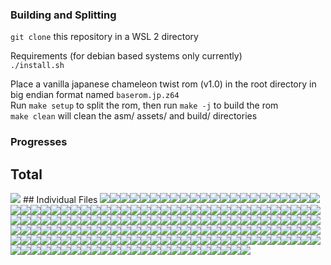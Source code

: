 ### Building and Splitting

`git clone` this repository in a WSL 2 directory<br/>

Requirements (for debian based systems only currently)<br/>
`./install.sh`<br/>



Place a vanilla japanese chameleon twist rom (v1.0) in the root directory in big endian format named `baserom.jp.z64`<br/>
Run `make setup` to split the rom, then run `make -j` to build the rom<br/>
`make clean` will clean the asm/ assets/ and build/ directories<br/>

### Progresses
## Total
<img src ="https://img.shields.io/endpoint?url=https://raw.githubusercontent.com/Rainchus/chameleonTwistv1.0-JP/master/decompAsset/percentBadges/Total.json&style=plastic"/>
## Individual Files
<img src ="https://img.shields.io/endpoint?url=https://raw.githubusercontent.com/Rainchus/chameleonTwistv1.0-JP/master/decompAsset/percentBadges/virtualtophysical.json&style=plastic"/><img src ="https://img.shields.io/endpoint?url=https://raw.githubusercontent.com/Rainchus/chameleonTwistv1.0-JP/master/decompAsset/percentBadges/vigetcurrcontext.json&style=plastic"/><img src ="https://img.shields.io/endpoint?url=https://raw.githubusercontent.com/Rainchus/chameleonTwistv1.0-JP/master/decompAsset/percentBadges/visetyscale.json&style=plastic"/><img src ="https://img.shields.io/endpoint?url=https://raw.githubusercontent.com/Rainchus/chameleonTwistv1.0-JP/master/decompAsset/percentBadges/seqpstop.json&style=plastic"/><img src ="https://img.shields.io/endpoint?url=https://raw.githubusercontent.com/Rainchus/chameleonTwistv1.0-JP/master/decompAsset/percentBadges/seqpgetstate.json&style=plastic"/><img src ="https://img.shields.io/endpoint?url=https://raw.githubusercontent.com/Rainchus/chameleonTwistv1.0-JP/master/decompAsset/percentBadges/seqpplay.json&style=plastic"/><img src ="https://img.shields.io/endpoint?url=https://raw.githubusercontent.com/Rainchus/chameleonTwistv1.0-JP/master/decompAsset/percentBadges/bnkf.json&style=plastic"/><img src ="https://img.shields.io/endpoint?url=https://raw.githubusercontent.com/Rainchus/chameleonTwistv1.0-JP/master/decompAsset/percentBadges/syncprintf.json&style=plastic"/><img src ="https://img.shields.io/endpoint?url=https://raw.githubusercontent.com/Rainchus/chameleonTwistv1.0-JP/master/decompAsset/percentBadges/sndpplayer.json&style=plastic"/><img src ="https://img.shields.io/endpoint?url=https://raw.githubusercontent.com/Rainchus/chameleonTwistv1.0-JP/master/decompAsset/percentBadges/84E0.json&style=plastic"/><img src ="https://img.shields.io/endpoint?url=https://raw.githubusercontent.com/Rainchus/chameleonTwistv1.0-JP/master/decompAsset/percentBadges/A3D00.json&style=plastic"/><img src ="https://img.shields.io/endpoint?url=https://raw.githubusercontent.com/Rainchus/chameleonTwistv1.0-JP/master/decompAsset/percentBadges/xldtob.json&style=plastic"/><img src ="https://img.shields.io/endpoint?url=https://raw.githubusercontent.com/Rainchus/chameleonTwistv1.0-JP/master/decompAsset/percentBadges/csplayer.json&style=plastic"/><img src ="https://img.shields.io/endpoint?url=https://raw.githubusercontent.com/Rainchus/chameleonTwistv1.0-JP/master/decompAsset/percentBadges/synthesizer.json&style=plastic"/><img src ="https://img.shields.io/endpoint?url=https://raw.githubusercontent.com/Rainchus/chameleonTwistv1.0-JP/master/decompAsset/percentBadges/1050.json&style=plastic"/><img src ="https://img.shields.io/endpoint?url=https://raw.githubusercontent.com/Rainchus/chameleonTwistv1.0-JP/master/decompAsset/percentBadges/30FB0.json&style=plastic"/><img src ="https://img.shields.io/endpoint?url=https://raw.githubusercontent.com/Rainchus/chameleonTwistv1.0-JP/master/decompAsset/percentBadges/seqplayer.json&style=plastic"/><img src ="https://img.shields.io/endpoint?url=https://raw.githubusercontent.com/Rainchus/chameleonTwistv1.0-JP/master/decompAsset/percentBadges/seq.json&style=plastic"/><img src ="https://img.shields.io/endpoint?url=https://raw.githubusercontent.com/Rainchus/chameleonTwistv1.0-JP/master/decompAsset/percentBadges/cspgettempo.json&style=plastic"/><img src ="https://img.shields.io/endpoint?url=https://raw.githubusercontent.com/Rainchus/chameleonTwistv1.0-JP/master/decompAsset/percentBadges/29DF0.json&style=plastic"/><img src ="https://img.shields.io/endpoint?url=https://raw.githubusercontent.com/Rainchus/chameleonTwistv1.0-JP/master/decompAsset/percentBadges/2C3B0.json&style=plastic"/><img src ="https://img.shields.io/endpoint?url=https://raw.githubusercontent.com/Rainchus/chameleonTwistv1.0-JP/master/decompAsset/percentBadges/5FF30.json&style=plastic"/><img src ="https://img.shields.io/endpoint?url=https://raw.githubusercontent.com/Rainchus/chameleonTwistv1.0-JP/master/decompAsset/percentBadges/seteventmesg.json&style=plastic"/><img src ="https://img.shields.io/endpoint?url=https://raw.githubusercontent.com/Rainchus/chameleonTwistv1.0-JP/master/decompAsset/percentBadges/jammesg.json&style=plastic"/><img src ="https://img.shields.io/endpoint?url=https://raw.githubusercontent.com/Rainchus/chameleonTwistv1.0-JP/master/decompAsset/percentBadges/invaldcache.json&style=plastic"/><img src ="https://img.shields.io/endpoint?url=https://raw.githubusercontent.com/Rainchus/chameleonTwistv1.0-JP/master/decompAsset/percentBadges/resetglobalintmask.json&style=plastic"/><img src ="https://img.shields.io/endpoint?url=https://raw.githubusercontent.com/Rainchus/chameleonTwistv1.0-JP/master/decompAsset/percentBadges/recvmesg.json&style=plastic"/><img src ="https://img.shields.io/endpoint?url=https://raw.githubusercontent.com/Rainchus/chameleonTwistv1.0-JP/master/decompAsset/percentBadges/sendmesg.json&style=plastic"/><img src ="https://img.shields.io/endpoint?url=https://raw.githubusercontent.com/Rainchus/chameleonTwistv1.0-JP/master/decompAsset/percentBadges/setsr.json&style=plastic"/><img src ="https://img.shields.io/endpoint?url=https://raw.githubusercontent.com/Rainchus/chameleonTwistv1.0-JP/master/decompAsset/percentBadges/timerintr.json&style=plastic"/><img src ="https://img.shields.io/endpoint?url=https://raw.githubusercontent.com/Rainchus/chameleonTwistv1.0-JP/master/decompAsset/percentBadges/setcompare.json&style=plastic"/><img src ="https://img.shields.io/endpoint?url=https://raw.githubusercontent.com/Rainchus/chameleonTwistv1.0-JP/master/decompAsset/percentBadges/writebackdcacheall.json&style=plastic"/><img src ="https://img.shields.io/endpoint?url=https://raw.githubusercontent.com/Rainchus/chameleonTwistv1.0-JP/master/decompAsset/percentBadges/thread.json&style=plastic"/><img src ="https://img.shields.io/endpoint?url=https://raw.githubusercontent.com/Rainchus/chameleonTwistv1.0-JP/master/decompAsset/percentBadges/invalicache.json&style=plastic"/><img src ="https://img.shields.io/endpoint?url=https://raw.githubusercontent.com/Rainchus/chameleonTwistv1.0-JP/master/decompAsset/percentBadges/getsr.json&style=plastic"/><img src ="https://img.shields.io/endpoint?url=https://raw.githubusercontent.com/Rainchus/chameleonTwistv1.0-JP/master/decompAsset/percentBadges/createmesgqueue.json&style=plastic"/><img src ="https://img.shields.io/endpoint?url=https://raw.githubusercontent.com/Rainchus/chameleonTwistv1.0-JP/master/decompAsset/percentBadges/initialize.json&style=plastic"/><img src ="https://img.shields.io/endpoint?url=https://raw.githubusercontent.com/Rainchus/chameleonTwistv1.0-JP/master/decompAsset/percentBadges/sethwinterrupt.json&style=plastic"/><img src ="https://img.shields.io/endpoint?url=https://raw.githubusercontent.com/Rainchus/chameleonTwistv1.0-JP/master/decompAsset/percentBadges/exceptasm.json&style=plastic"/><img src ="https://img.shields.io/endpoint?url=https://raw.githubusercontent.com/Rainchus/chameleonTwistv1.0-JP/master/decompAsset/percentBadges/getcount.json&style=plastic"/><img src ="https://img.shields.io/endpoint?url=https://raw.githubusercontent.com/Rainchus/chameleonTwistv1.0-JP/master/decompAsset/percentBadges/setintmask.json&style=plastic"/><img src ="https://img.shields.io/endpoint?url=https://raw.githubusercontent.com/Rainchus/chameleonTwistv1.0-JP/master/decompAsset/percentBadges/setfpccsr.json&style=plastic"/><img src ="https://img.shields.io/endpoint?url=https://raw.githubusercontent.com/Rainchus/chameleonTwistv1.0-JP/master/decompAsset/percentBadges/getthreadpri.json&style=plastic"/><img src ="https://img.shields.io/endpoint?url=https://raw.githubusercontent.com/Rainchus/chameleonTwistv1.0-JP/master/decompAsset/percentBadges/interrupt.json&style=plastic"/><img src ="https://img.shields.io/endpoint?url=https://raw.githubusercontent.com/Rainchus/chameleonTwistv1.0-JP/master/decompAsset/percentBadges/writebackdcache.json&style=plastic"/><img src ="https://img.shields.io/endpoint?url=https://raw.githubusercontent.com/Rainchus/chameleonTwistv1.0-JP/master/decompAsset/percentBadges/yieldthread.json&style=plastic"/><img src ="https://img.shields.io/endpoint?url=https://raw.githubusercontent.com/Rainchus/chameleonTwistv1.0-JP/master/decompAsset/percentBadges/createthread.json&style=plastic"/><img src ="https://img.shields.io/endpoint?url=https://raw.githubusercontent.com/Rainchus/chameleonTwistv1.0-JP/master/decompAsset/percentBadges/setthreadpri.json&style=plastic"/><img src ="https://img.shields.io/endpoint?url=https://raw.githubusercontent.com/Rainchus/chameleonTwistv1.0-JP/master/decompAsset/percentBadges/settimer.json&style=plastic"/><img src ="https://img.shields.io/endpoint?url=https://raw.githubusercontent.com/Rainchus/chameleonTwistv1.0-JP/master/decompAsset/percentBadges/gettime.json&style=plastic"/><img src ="https://img.shields.io/endpoint?url=https://raw.githubusercontent.com/Rainchus/chameleonTwistv1.0-JP/master/decompAsset/percentBadges/startthread.json&style=plastic"/><img src ="https://img.shields.io/endpoint?url=https://raw.githubusercontent.com/Rainchus/chameleonTwistv1.0-JP/master/decompAsset/percentBadges/probetlb.json&style=plastic"/><img src ="https://img.shields.io/endpoint?url=https://raw.githubusercontent.com/Rainchus/chameleonTwistv1.0-JP/master/decompAsset/percentBadges/destroythread.json&style=plastic"/><img src ="https://img.shields.io/endpoint?url=https://raw.githubusercontent.com/Rainchus/chameleonTwistv1.0-JP/master/decompAsset/percentBadges/sptaskyielded.json&style=plastic"/><img src ="https://img.shields.io/endpoint?url=https://raw.githubusercontent.com/Rainchus/chameleonTwistv1.0-JP/master/decompAsset/percentBadges/pigetcmdq.json&style=plastic"/><img src ="https://img.shields.io/endpoint?url=https://raw.githubusercontent.com/Rainchus/chameleonTwistv1.0-JP/master/decompAsset/percentBadges/siacs.json&style=plastic"/><img src ="https://img.shields.io/endpoint?url=https://raw.githubusercontent.com/Rainchus/chameleonTwistv1.0-JP/master/decompAsset/percentBadges/si.json&style=plastic"/><img src ="https://img.shields.io/endpoint?url=https://raw.githubusercontent.com/Rainchus/chameleonTwistv1.0-JP/master/decompAsset/percentBadges/viblack.json&style=plastic"/><img src ="https://img.shields.io/endpoint?url=https://raw.githubusercontent.com/Rainchus/chameleonTwistv1.0-JP/master/decompAsset/percentBadges/spsetpc.json&style=plastic"/><img src ="https://img.shields.io/endpoint?url=https://raw.githubusercontent.com/Rainchus/chameleonTwistv1.0-JP/master/decompAsset/percentBadges/epirawwrite.json&style=plastic"/><img src ="https://img.shields.io/endpoint?url=https://raw.githubusercontent.com/Rainchus/chameleonTwistv1.0-JP/master/decompAsset/percentBadges/visetevent.json&style=plastic"/><img src ="https://img.shields.io/endpoint?url=https://raw.githubusercontent.com/Rainchus/chameleonTwistv1.0-JP/master/decompAsset/percentBadges/contreaddata.json&style=plastic"/><img src ="https://img.shields.io/endpoint?url=https://raw.githubusercontent.com/Rainchus/chameleonTwistv1.0-JP/master/decompAsset/percentBadges/sptaskyield.json&style=plastic"/><img src ="https://img.shields.io/endpoint?url=https://raw.githubusercontent.com/Rainchus/chameleonTwistv1.0-JP/master/decompAsset/percentBadges/motor.json&style=plastic"/><img src ="https://img.shields.io/endpoint?url=https://raw.githubusercontent.com/Rainchus/chameleonTwistv1.0-JP/master/decompAsset/percentBadges/pfschecker.json&style=plastic"/><img src ="https://img.shields.io/endpoint?url=https://raw.githubusercontent.com/Rainchus/chameleonTwistv1.0-JP/master/decompAsset/percentBadges/pfsisplug.json&style=plastic"/><img src ="https://img.shields.io/endpoint?url=https://raw.githubusercontent.com/Rainchus/chameleonTwistv1.0-JP/master/decompAsset/percentBadges/viswapcontext.json&style=plastic"/><img src ="https://img.shields.io/endpoint?url=https://raw.githubusercontent.com/Rainchus/chameleonTwistv1.0-JP/master/decompAsset/percentBadges/pirawread.json&style=plastic"/><img src ="https://img.shields.io/endpoint?url=https://raw.githubusercontent.com/Rainchus/chameleonTwistv1.0-JP/master/decompAsset/percentBadges/spsetstat.json&style=plastic"/><img src ="https://img.shields.io/endpoint?url=https://raw.githubusercontent.com/Rainchus/chameleonTwistv1.0-JP/master/decompAsset/percentBadges/visetmode.json&style=plastic"/><img src ="https://img.shields.io/endpoint?url=https://raw.githubusercontent.com/Rainchus/chameleonTwistv1.0-JP/master/decompAsset/percentBadges/conteeplongwrite.json&style=plastic"/><img src ="https://img.shields.io/endpoint?url=https://raw.githubusercontent.com/Rainchus/chameleonTwistv1.0-JP/master/decompAsset/percentBadges/visetspecial.json&style=plastic"/><img src ="https://img.shields.io/endpoint?url=https://raw.githubusercontent.com/Rainchus/chameleonTwistv1.0-JP/master/decompAsset/percentBadges/aisetnextbuf.json&style=plastic"/><img src ="https://img.shields.io/endpoint?url=https://raw.githubusercontent.com/Rainchus/chameleonTwistv1.0-JP/master/decompAsset/percentBadges/aisetfreq.json&style=plastic"/><img src ="https://img.shields.io/endpoint?url=https://raw.githubusercontent.com/Rainchus/chameleonTwistv1.0-JP/master/decompAsset/percentBadges/leodiskinit.json&style=plastic"/><img src ="https://img.shields.io/endpoint?url=https://raw.githubusercontent.com/Rainchus/chameleonTwistv1.0-JP/master/decompAsset/percentBadges/contramwrite.json&style=plastic"/><img src ="https://img.shields.io/endpoint?url=https://raw.githubusercontent.com/Rainchus/chameleonTwistv1.0-JP/master/decompAsset/percentBadges/sprawdma.json&style=plastic"/><img src ="https://img.shields.io/endpoint?url=https://raw.githubusercontent.com/Rainchus/chameleonTwistv1.0-JP/master/decompAsset/percentBadges/sp.json&style=plastic"/><img src ="https://img.shields.io/endpoint?url=https://raw.githubusercontent.com/Rainchus/chameleonTwistv1.0-JP/master/decompAsset/percentBadges/pfsinit.json&style=plastic"/><img src ="https://img.shields.io/endpoint?url=https://raw.githubusercontent.com/Rainchus/chameleonTwistv1.0-JP/master/decompAsset/percentBadges/conteepread.json&style=plastic"/><img src ="https://img.shields.io/endpoint?url=https://raw.githubusercontent.com/Rainchus/chameleonTwistv1.0-JP/master/decompAsset/percentBadges/vi.json&style=plastic"/><img src ="https://img.shields.io/endpoint?url=https://raw.githubusercontent.com/Rainchus/chameleonTwistv1.0-JP/master/decompAsset/percentBadges/pirawdma.json&style=plastic"/><img src ="https://img.shields.io/endpoint?url=https://raw.githubusercontent.com/Rainchus/chameleonTwistv1.0-JP/master/decompAsset/percentBadges/sptask.json&style=plastic"/><img src ="https://img.shields.io/endpoint?url=https://raw.githubusercontent.com/Rainchus/chameleonTwistv1.0-JP/master/decompAsset/percentBadges/viswapbuf.json&style=plastic"/><img src ="https://img.shields.io/endpoint?url=https://raw.githubusercontent.com/Rainchus/chameleonTwistv1.0-JP/master/decompAsset/percentBadges/spgetstat.json&style=plastic"/><img src ="https://img.shields.io/endpoint?url=https://raw.githubusercontent.com/Rainchus/chameleonTwistv1.0-JP/master/decompAsset/percentBadges/controller.json&style=plastic"/><img src ="https://img.shields.io/endpoint?url=https://raw.githubusercontent.com/Rainchus/chameleonTwistv1.0-JP/master/decompAsset/percentBadges/conteepwrite.json&style=plastic"/><img src ="https://img.shields.io/endpoint?url=https://raw.githubusercontent.com/Rainchus/chameleonTwistv1.0-JP/master/decompAsset/percentBadges/conteeplongread.json&style=plastic"/><img src ="https://img.shields.io/endpoint?url=https://raw.githubusercontent.com/Rainchus/chameleonTwistv1.0-JP/master/decompAsset/percentBadges/ai.json&style=plastic"/><img src ="https://img.shields.io/endpoint?url=https://raw.githubusercontent.com/Rainchus/chameleonTwistv1.0-JP/master/decompAsset/percentBadges/sprawread.json&style=plastic"/><img src ="https://img.shields.io/endpoint?url=https://raw.githubusercontent.com/Rainchus/chameleonTwistv1.0-JP/master/decompAsset/percentBadges/contpfs.json&style=plastic"/><img src ="https://img.shields.io/endpoint?url=https://raw.githubusercontent.com/Rainchus/chameleonTwistv1.0-JP/master/decompAsset/percentBadges/pimgr.json&style=plastic"/><img src ="https://img.shields.io/endpoint?url=https://raw.githubusercontent.com/Rainchus/chameleonTwistv1.0-JP/master/decompAsset/percentBadges/crc.json&style=plastic"/><img src ="https://img.shields.io/endpoint?url=https://raw.githubusercontent.com/Rainchus/chameleonTwistv1.0-JP/master/decompAsset/percentBadges/contramread.json&style=plastic"/><img src ="https://img.shields.io/endpoint?url=https://raw.githubusercontent.com/Rainchus/chameleonTwistv1.0-JP/master/decompAsset/percentBadges/vimgr.json&style=plastic"/><img src ="https://img.shields.io/endpoint?url=https://raw.githubusercontent.com/Rainchus/chameleonTwistv1.0-JP/master/decompAsset/percentBadges/pidma.json&style=plastic"/><img src ="https://img.shields.io/endpoint?url=https://raw.githubusercontent.com/Rainchus/chameleonTwistv1.0-JP/master/decompAsset/percentBadges/piacs.json&style=plastic"/><img src ="https://img.shields.io/endpoint?url=https://raw.githubusercontent.com/Rainchus/chameleonTwistv1.0-JP/master/decompAsset/percentBadges/conteepprobe.json&style=plastic"/><img src ="https://img.shields.io/endpoint?url=https://raw.githubusercontent.com/Rainchus/chameleonTwistv1.0-JP/master/decompAsset/percentBadges/sprawwrite.json&style=plastic"/><img src ="https://img.shields.io/endpoint?url=https://raw.githubusercontent.com/Rainchus/chameleonTwistv1.0-JP/master/decompAsset/percentBadges/sirawdma.json&style=plastic"/><img src ="https://img.shields.io/endpoint?url=https://raw.githubusercontent.com/Rainchus/chameleonTwistv1.0-JP/master/decompAsset/percentBadges/298D0.json&style=plastic"/><img src ="https://img.shields.io/endpoint?url=https://raw.githubusercontent.com/Rainchus/chameleonTwistv1.0-JP/master/decompAsset/percentBadges/5FEB0.json&style=plastic"/><img src ="https://img.shields.io/endpoint?url=https://raw.githubusercontent.com/Rainchus/chameleonTwistv1.0-JP/master/decompAsset/percentBadges/1000.json&style=plastic"/><img src ="https://img.shields.io/endpoint?url=https://raw.githubusercontent.com/Rainchus/chameleonTwistv1.0-JP/master/decompAsset/percentBadges/A4300.json&style=plastic"/><img src ="https://img.shields.io/endpoint?url=https://raw.githubusercontent.com/Rainchus/chameleonTwistv1.0-JP/master/decompAsset/percentBadges/B2860.json&style=plastic"/><img src ="https://img.shields.io/endpoint?url=https://raw.githubusercontent.com/Rainchus/chameleonTwistv1.0-JP/master/decompAsset/percentBadges/B39A0.json&style=plastic"/><img src ="https://img.shields.io/endpoint?url=https://raw.githubusercontent.com/Rainchus/chameleonTwistv1.0-JP/master/decompAsset/percentBadges/sndpallocate.json&style=plastic"/><img src ="https://img.shields.io/endpoint?url=https://raw.githubusercontent.com/Rainchus/chameleonTwistv1.0-JP/master/decompAsset/percentBadges/sndpsetsound.json&style=plastic"/><img src ="https://img.shields.io/endpoint?url=https://raw.githubusercontent.com/Rainchus/chameleonTwistv1.0-JP/master/decompAsset/percentBadges/sndpsetpriority.json&style=plastic"/><img src ="https://img.shields.io/endpoint?url=https://raw.githubusercontent.com/Rainchus/chameleonTwistv1.0-JP/master/decompAsset/percentBadges/synsetpan.json&style=plastic"/><img src ="https://img.shields.io/endpoint?url=https://raw.githubusercontent.com/Rainchus/chameleonTwistv1.0-JP/master/decompAsset/percentBadges/env.json&style=plastic"/><img src ="https://img.shields.io/endpoint?url=https://raw.githubusercontent.com/Rainchus/chameleonTwistv1.0-JP/master/decompAsset/percentBadges/seqpsetseq.json&style=plastic"/><img src ="https://img.shields.io/endpoint?url=https://raw.githubusercontent.com/Rainchus/chameleonTwistv1.0-JP/master/decompAsset/percentBadges/filter.json&style=plastic"/><img src ="https://img.shields.io/endpoint?url=https://raw.githubusercontent.com/Rainchus/chameleonTwistv1.0-JP/master/decompAsset/percentBadges/sndpgetstate.json&style=plastic"/><img src ="https://img.shields.io/endpoint?url=https://raw.githubusercontent.com/Rainchus/chameleonTwistv1.0-JP/master/decompAsset/percentBadges/seqpsetpan.json&style=plastic"/><img src ="https://img.shields.io/endpoint?url=https://raw.githubusercontent.com/Rainchus/chameleonTwistv1.0-JP/master/decompAsset/percentBadges/sndpsetpan.json&style=plastic"/><img src ="https://img.shields.io/endpoint?url=https://raw.githubusercontent.com/Rainchus/chameleonTwistv1.0-JP/master/decompAsset/percentBadges/heapinit.json&style=plastic"/><img src ="https://img.shields.io/endpoint?url=https://raw.githubusercontent.com/Rainchus/chameleonTwistv1.0-JP/master/decompAsset/percentBadges/drvrNew.json&style=plastic"/><img src ="https://img.shields.io/endpoint?url=https://raw.githubusercontent.com/Rainchus/chameleonTwistv1.0-JP/master/decompAsset/percentBadges/save.json&style=plastic"/><img src ="https://img.shields.io/endpoint?url=https://raw.githubusercontent.com/Rainchus/chameleonTwistv1.0-JP/master/decompAsset/percentBadges/mainbus.json&style=plastic"/><img src ="https://img.shields.io/endpoint?url=https://raw.githubusercontent.com/Rainchus/chameleonTwistv1.0-JP/master/decompAsset/percentBadges/event.json&style=plastic"/><img src ="https://img.shields.io/endpoint?url=https://raw.githubusercontent.com/Rainchus/chameleonTwistv1.0-JP/master/decompAsset/percentBadges/synstopvoice.json&style=plastic"/><img src ="https://img.shields.io/endpoint?url=https://raw.githubusercontent.com/Rainchus/chameleonTwistv1.0-JP/master/decompAsset/percentBadges/synstartvoice.json&style=plastic"/><img src ="https://img.shields.io/endpoint?url=https://raw.githubusercontent.com/Rainchus/chameleonTwistv1.0-JP/master/decompAsset/percentBadges/reverb.json&style=plastic"/><img src ="https://img.shields.io/endpoint?url=https://raw.githubusercontent.com/Rainchus/chameleonTwistv1.0-JP/master/decompAsset/percentBadges/cents2ratio.json&style=plastic"/><img src ="https://img.shields.io/endpoint?url=https://raw.githubusercontent.com/Rainchus/chameleonTwistv1.0-JP/master/decompAsset/percentBadges/synaddplayer.json&style=plastic"/><img src ="https://img.shields.io/endpoint?url=https://raw.githubusercontent.com/Rainchus/chameleonTwistv1.0-JP/master/decompAsset/percentBadges/sndpsetfxmix.json&style=plastic"/><img src ="https://img.shields.io/endpoint?url=https://raw.githubusercontent.com/Rainchus/chameleonTwistv1.0-JP/master/decompAsset/percentBadges/syndelete.json&style=plastic"/><img src ="https://img.shields.io/endpoint?url=https://raw.githubusercontent.com/Rainchus/chameleonTwistv1.0-JP/master/decompAsset/percentBadges/synsetpriority.json&style=plastic"/><img src ="https://img.shields.io/endpoint?url=https://raw.githubusercontent.com/Rainchus/chameleonTwistv1.0-JP/master/decompAsset/percentBadges/seqpsettempo.json&style=plastic"/><img src ="https://img.shields.io/endpoint?url=https://raw.githubusercontent.com/Rainchus/chameleonTwistv1.0-JP/master/decompAsset/percentBadges/sndpplay.json&style=plastic"/><img src ="https://img.shields.io/endpoint?url=https://raw.githubusercontent.com/Rainchus/chameleonTwistv1.0-JP/master/decompAsset/percentBadges/sndpstop.json&style=plastic"/><img src ="https://img.shields.io/endpoint?url=https://raw.githubusercontent.com/Rainchus/chameleonTwistv1.0-JP/master/decompAsset/percentBadges/seqpsetvol.json&style=plastic"/><img src ="https://img.shields.io/endpoint?url=https://raw.githubusercontent.com/Rainchus/chameleonTwistv1.0-JP/master/decompAsset/percentBadges/sndpsetpitch.json&style=plastic"/><img src ="https://img.shields.io/endpoint?url=https://raw.githubusercontent.com/Rainchus/chameleonTwistv1.0-JP/master/decompAsset/percentBadges/sndpsetvol.json&style=plastic"/><img src ="https://img.shields.io/endpoint?url=https://raw.githubusercontent.com/Rainchus/chameleonTwistv1.0-JP/master/decompAsset/percentBadges/synfreevoice.json&style=plastic"/><img src ="https://img.shields.io/endpoint?url=https://raw.githubusercontent.com/Rainchus/chameleonTwistv1.0-JP/master/decompAsset/percentBadges/copy.json&style=plastic"/><img src ="https://img.shields.io/endpoint?url=https://raw.githubusercontent.com/Rainchus/chameleonTwistv1.0-JP/master/decompAsset/percentBadges/synsetfxmix.json&style=plastic"/><img src ="https://img.shields.io/endpoint?url=https://raw.githubusercontent.com/Rainchus/chameleonTwistv1.0-JP/master/decompAsset/percentBadges/auxbus.json&style=plastic"/><img src ="https://img.shields.io/endpoint?url=https://raw.githubusercontent.com/Rainchus/chameleonTwistv1.0-JP/master/decompAsset/percentBadges/sndpdeallocate.json&style=plastic"/><img src ="https://img.shields.io/endpoint?url=https://raw.githubusercontent.com/Rainchus/chameleonTwistv1.0-JP/master/decompAsset/percentBadges/synsetpitch.json&style=plastic"/><img src ="https://img.shields.io/endpoint?url=https://raw.githubusercontent.com/Rainchus/chameleonTwistv1.0-JP/master/decompAsset/percentBadges/synstartvoiceparam.json&style=plastic"/><img src ="https://img.shields.io/endpoint?url=https://raw.githubusercontent.com/Rainchus/chameleonTwistv1.0-JP/master/decompAsset/percentBadges/seqpsetbank.json&style=plastic"/><img src ="https://img.shields.io/endpoint?url=https://raw.githubusercontent.com/Rainchus/chameleonTwistv1.0-JP/master/decompAsset/percentBadges/synallocvoice.json&style=plastic"/><img src ="https://img.shields.io/endpoint?url=https://raw.githubusercontent.com/Rainchus/chameleonTwistv1.0-JP/master/decompAsset/percentBadges/resample.json&style=plastic"/><img src ="https://img.shields.io/endpoint?url=https://raw.githubusercontent.com/Rainchus/chameleonTwistv1.0-JP/master/decompAsset/percentBadges/sl.json&style=plastic"/><img src ="https://img.shields.io/endpoint?url=https://raw.githubusercontent.com/Rainchus/chameleonTwistv1.0-JP/master/decompAsset/percentBadges/synallocfx.json&style=plastic"/><img src ="https://img.shields.io/endpoint?url=https://raw.githubusercontent.com/Rainchus/chameleonTwistv1.0-JP/master/decompAsset/percentBadges/load.json&style=plastic"/><img src ="https://img.shields.io/endpoint?url=https://raw.githubusercontent.com/Rainchus/chameleonTwistv1.0-JP/master/decompAsset/percentBadges/synsetvol.json&style=plastic"/><img src ="https://img.shields.io/endpoint?url=https://raw.githubusercontent.com/Rainchus/chameleonTwistv1.0-JP/master/decompAsset/percentBadges/sqrtf.json&style=plastic"/><img src ="https://img.shields.io/endpoint?url=https://raw.githubusercontent.com/Rainchus/chameleonTwistv1.0-JP/master/decompAsset/percentBadges/mtxutil.json&style=plastic"/><img src ="https://img.shields.io/endpoint?url=https://raw.githubusercontent.com/Rainchus/chameleonTwistv1.0-JP/master/decompAsset/percentBadges/getfrustum.json&style=plastic"/><img src ="https://img.shields.io/endpoint?url=https://raw.githubusercontent.com/Rainchus/chameleonTwistv1.0-JP/master/decompAsset/percentBadges/align.json&style=plastic"/><img src ="https://img.shields.io/endpoint?url=https://raw.githubusercontent.com/Rainchus/chameleonTwistv1.0-JP/master/decompAsset/percentBadges/rotateRPY.json&style=plastic"/><img src ="https://img.shields.io/endpoint?url=https://raw.githubusercontent.com/Rainchus/chameleonTwistv1.0-JP/master/decompAsset/percentBadges/random.json&style=plastic"/><img src ="https://img.shields.io/endpoint?url=https://raw.githubusercontent.com/Rainchus/chameleonTwistv1.0-JP/master/decompAsset/percentBadges/mtxcatf.json&style=plastic"/><img src ="https://img.shields.io/endpoint?url=https://raw.githubusercontent.com/Rainchus/chameleonTwistv1.0-JP/master/decompAsset/percentBadges/mtxcatl.json&style=plastic"/><img src ="https://img.shields.io/endpoint?url=https://raw.githubusercontent.com/Rainchus/chameleonTwistv1.0-JP/master/decompAsset/percentBadges/translate.json&style=plastic"/><img src ="https://img.shields.io/endpoint?url=https://raw.githubusercontent.com/Rainchus/chameleonTwistv1.0-JP/master/decompAsset/percentBadges/rotate.json&style=plastic"/><img src ="https://img.shields.io/endpoint?url=https://raw.githubusercontent.com/Rainchus/chameleonTwistv1.0-JP/master/decompAsset/percentBadges/sinf.json&style=plastic"/><img src ="https://img.shields.io/endpoint?url=https://raw.githubusercontent.com/Rainchus/chameleonTwistv1.0-JP/master/decompAsset/percentBadges/cosf.json&style=plastic"/><img src ="https://img.shields.io/endpoint?url=https://raw.githubusercontent.com/Rainchus/chameleonTwistv1.0-JP/master/decompAsset/percentBadges/lookatstereo.json&style=plastic"/><img src ="https://img.shields.io/endpoint?url=https://raw.githubusercontent.com/Rainchus/chameleonTwistv1.0-JP/master/decompAsset/percentBadges/normalize.json&style=plastic"/><img src ="https://img.shields.io/endpoint?url=https://raw.githubusercontent.com/Rainchus/chameleonTwistv1.0-JP/master/decompAsset/percentBadges/perspective.json&style=plastic"/><img src ="https://img.shields.io/endpoint?url=https://raw.githubusercontent.com/Rainchus/chameleonTwistv1.0-JP/master/decompAsset/percentBadges/bzero.json&style=plastic"/><img src ="https://img.shields.io/endpoint?url=https://raw.githubusercontent.com/Rainchus/chameleonTwistv1.0-JP/master/decompAsset/percentBadges/ll.json&style=plastic"/><img src ="https://img.shields.io/endpoint?url=https://raw.githubusercontent.com/Rainchus/chameleonTwistv1.0-JP/master/decompAsset/percentBadges/string.json&style=plastic"/><img src ="https://img.shields.io/endpoint?url=https://raw.githubusercontent.com/Rainchus/chameleonTwistv1.0-JP/master/decompAsset/percentBadges/xlitob.json&style=plastic"/><img src ="https://img.shields.io/endpoint?url=https://raw.githubusercontent.com/Rainchus/chameleonTwistv1.0-JP/master/decompAsset/percentBadges/ldiv.json&style=plastic"/><img src ="https://img.shields.io/endpoint?url=https://raw.githubusercontent.com/Rainchus/chameleonTwistv1.0-JP/master/decompAsset/percentBadges/bcopy.json&style=plastic"/>